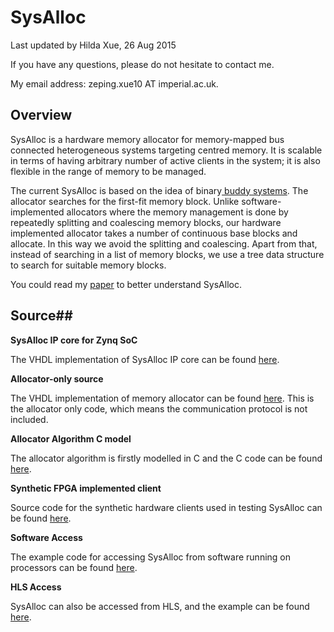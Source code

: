 # SysAlloc 

Last updated by Hilda Xue, 26 Aug 2015

If you have any questions, please do not hesitate to contact me.

My email address: zeping.xue10 AT imperial.ac.uk.


## Overview ##

SysAlloc is a hardware memory allocator for memory-mapped bus connected heterogeneous systems targeting centred memory. It is scalable in terms of having arbitrary number of active clients in the system; it is also flexible in the range of memory to be managed.

The current SysAlloc is based on the idea of binary[ buddy systems](https://en.wikipedia.org/wiki/Buddy_memory_allocation). The allocator searches for the first-fit memory block. Unlike software-implemented allocators where the memory management is done by repeatedly splitting and coalescing memory blocks, our hardware implemented allocator takes a number of continuous base blocks and allocate. In this way we avoid the splitting and coalescing. Apart from that, instead of searching in a list of memory blocks, we use a tree data structure to search for suitable memory blocks. 

You could read my [paper](https://github.com/Hilx/SysAlloc/tree/master/Paper) to better understand SysAlloc.

## Source##

**SysAlloc IP core for Zynq SoC**

The VHDL implementation of SysAlloc IP core can be found [here](https://github.com/Hilx/Memory-Allocator-IP).



**Allocator-only source**

 The VHDL implementation of memory allocator can be found [here](https://github.com/Hilx/RAM-Buddy-VHDL). This is the allocator only code, which means the communication protocol is not included.

**Allocator Algorithm C model**

The allocator algorithm is firstly modelled in C and the C code can be found [here](https://github.com/Hilx/RAM-Buddy-C-model).

**Synthetic FPGA implemented client**

Source code for the synthetic hardware clients used in testing SysAlloc can be found [here](https://github.com/Hilx/AXI-Peripherals/tree/master/FPGA_Client).

**Software Access**

The example code for accessing SysAlloc from software running on processors can be found [here](https://github.com/Hilx/Memory-Allocator-IP/tree/master/Software%20Access).

**HLS Access**

SysAlloc can also be accessed from HLS, and the example can be found [here](https://github.com/Hilx/HLS-Access-SysAlloc/tree/master/Hardware%20Malloc()%20Development/Attemp%201%20source).